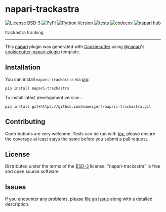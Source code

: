 # napari-trackastra

[![License BSD-3](https://img.shields.io/pypi/l/napari-trackastra.svg?color=green)](https://github.com/maweigert/napari-trackastra/raw/main/LICENSE)
[![PyPI](https://img.shields.io/pypi/v/napari-trackastra.svg?color=green)](https://pypi.org/project/napari-trackastra)
[![Python Version](https://img.shields.io/pypi/pyversions/napari-trackastra.svg?color=green)](https://python.org)
[![tests](https://github.com/maweigert/napari-trackastra/workflows/tests/badge.svg)](https://github.com/maweigert/napari-trackastra/actions)
[![codecov](https://codecov.io/gh/maweigert/napari-trackastra/branch/main/graph/badge.svg)](https://codecov.io/gh/maweigert/napari-trackastra)
[![napari hub](https://img.shields.io/endpoint?url=https://api.napari-hub.org/shields/napari-trackastra)](https://napari-hub.org/plugins/napari-trackastra)

trackastra tracking

----------------------------------

This [napari] plugin was generated with [Cookiecutter] using [@napari]'s [cookiecutter-napari-plugin] template.

<!--
Don't miss the full getting started guide to set up your new package:
https://github.com/napari/cookiecutter-napari-plugin#getting-started

and review the napari docs for plugin developers:
https://napari.org/stable/plugins/index.html
-->

## Installation

You can install `napari-trackastra` via [pip]:

    pip install napari-trackastra



To install latest development version :

    pip install git+https://github.com/maweigert/napari-trackastra.git


## Contributing

Contributions are very welcome. Tests can be run with [tox], please ensure
the coverage at least stays the same before you submit a pull request.

## License

Distributed under the terms of the [BSD-3] license,
"napari-trackastra" is free and open source software

## Issues

If you encounter any problems, please [file an issue] along with a detailed description.

[napari]: https://github.com/napari/napari
[Cookiecutter]: https://github.com/audreyr/cookiecutter
[@napari]: https://github.com/napari
[MIT]: http://opensource.org/licenses/MIT
[BSD-3]: http://opensource.org/licenses/BSD-3-Clause
[GNU GPL v3.0]: http://www.gnu.org/licenses/gpl-3.0.txt
[GNU LGPL v3.0]: http://www.gnu.org/licenses/lgpl-3.0.txt
[Apache Software License 2.0]: http://www.apache.org/licenses/LICENSE-2.0
[Mozilla Public License 2.0]: https://www.mozilla.org/media/MPL/2.0/index.txt
[cookiecutter-napari-plugin]: https://github.com/napari/cookiecutter-napari-plugin

[file an issue]: https://github.com/maweigert/napari-trackastra/issues

[napari]: https://github.com/napari/napari
[tox]: https://tox.readthedocs.io/en/latest/
[pip]: https://pypi.org/project/pip/
[PyPI]: https://pypi.org/
